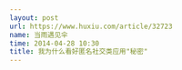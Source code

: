 ```yaml
---
layout: post
url: https://www.huxiu.com/article/32723
name: 当雨遇见伞
time: 2014-04-28 10:30
title: 我为什么看好匿名社交类应用"秘密"
---
```

